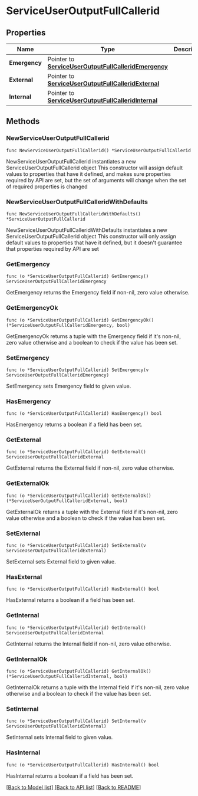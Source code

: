 # ServiceUserOutputFullCallerid

## Properties

Name | Type | Description | Notes
------------ | ------------- | ------------- | -------------
**Emergency** | Pointer to [**ServiceUserOutputFullCalleridEmergency**](ServiceUserOutputFullCalleridEmergency.md) |  | [optional] 
**External** | Pointer to [**ServiceUserOutputFullCalleridExternal**](ServiceUserOutputFullCalleridExternal.md) |  | [optional] 
**Internal** | Pointer to [**ServiceUserOutputFullCalleridInternal**](ServiceUserOutputFullCalleridInternal.md) |  | [optional] 

## Methods

### NewServiceUserOutputFullCallerid

`func NewServiceUserOutputFullCallerid() *ServiceUserOutputFullCallerid`

NewServiceUserOutputFullCallerid instantiates a new ServiceUserOutputFullCallerid object
This constructor will assign default values to properties that have it defined,
and makes sure properties required by API are set, but the set of arguments
will change when the set of required properties is changed

### NewServiceUserOutputFullCalleridWithDefaults

`func NewServiceUserOutputFullCalleridWithDefaults() *ServiceUserOutputFullCallerid`

NewServiceUserOutputFullCalleridWithDefaults instantiates a new ServiceUserOutputFullCallerid object
This constructor will only assign default values to properties that have it defined,
but it doesn't guarantee that properties required by API are set

### GetEmergency

`func (o *ServiceUserOutputFullCallerid) GetEmergency() ServiceUserOutputFullCalleridEmergency`

GetEmergency returns the Emergency field if non-nil, zero value otherwise.

### GetEmergencyOk

`func (o *ServiceUserOutputFullCallerid) GetEmergencyOk() (*ServiceUserOutputFullCalleridEmergency, bool)`

GetEmergencyOk returns a tuple with the Emergency field if it's non-nil, zero value otherwise
and a boolean to check if the value has been set.

### SetEmergency

`func (o *ServiceUserOutputFullCallerid) SetEmergency(v ServiceUserOutputFullCalleridEmergency)`

SetEmergency sets Emergency field to given value.

### HasEmergency

`func (o *ServiceUserOutputFullCallerid) HasEmergency() bool`

HasEmergency returns a boolean if a field has been set.

### GetExternal

`func (o *ServiceUserOutputFullCallerid) GetExternal() ServiceUserOutputFullCalleridExternal`

GetExternal returns the External field if non-nil, zero value otherwise.

### GetExternalOk

`func (o *ServiceUserOutputFullCallerid) GetExternalOk() (*ServiceUserOutputFullCalleridExternal, bool)`

GetExternalOk returns a tuple with the External field if it's non-nil, zero value otherwise
and a boolean to check if the value has been set.

### SetExternal

`func (o *ServiceUserOutputFullCallerid) SetExternal(v ServiceUserOutputFullCalleridExternal)`

SetExternal sets External field to given value.

### HasExternal

`func (o *ServiceUserOutputFullCallerid) HasExternal() bool`

HasExternal returns a boolean if a field has been set.

### GetInternal

`func (o *ServiceUserOutputFullCallerid) GetInternal() ServiceUserOutputFullCalleridInternal`

GetInternal returns the Internal field if non-nil, zero value otherwise.

### GetInternalOk

`func (o *ServiceUserOutputFullCallerid) GetInternalOk() (*ServiceUserOutputFullCalleridInternal, bool)`

GetInternalOk returns a tuple with the Internal field if it's non-nil, zero value otherwise
and a boolean to check if the value has been set.

### SetInternal

`func (o *ServiceUserOutputFullCallerid) SetInternal(v ServiceUserOutputFullCalleridInternal)`

SetInternal sets Internal field to given value.

### HasInternal

`func (o *ServiceUserOutputFullCallerid) HasInternal() bool`

HasInternal returns a boolean if a field has been set.


[[Back to Model list]](../README.md#documentation-for-models) [[Back to API list]](../README.md#documentation-for-api-endpoints) [[Back to README]](../README.md)


